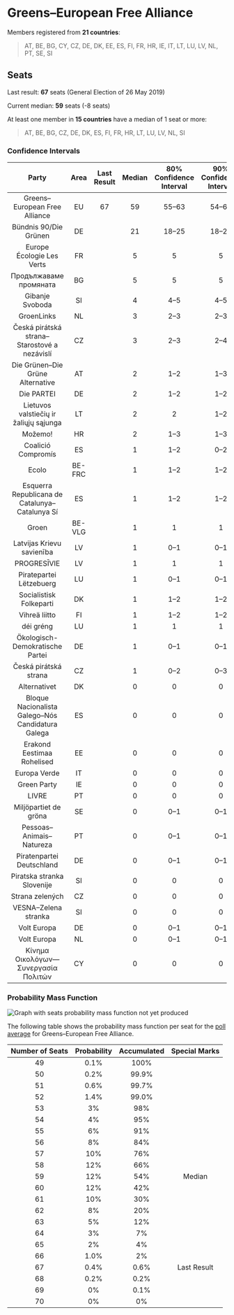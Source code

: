 # Greens–European Free Alliance

Members registered from **21 countries**:

> AT, BE, BG, CY, CZ, DE, DK, EE, ES, FI, FR, HR, IE, IT, LT, LU, LV, NL, PT, SE, SI

## Seats

Last result: **67** seats (General Election of 26 May 2019)

Current median: **59** seats (-8 seats)

At least one member in **15 countries** have a median of 1 seat or more:

> AT, BE, BG, CZ, DE, DK, ES, FI, FR, HR, LT, LU, LV, NL, SI

### Confidence Intervals

| Party | Area | Last Result | Median | 80% Confidence Interval | 90% Confidence Interval | 95% Confidence Interval | 99% Confidence Interval |
|:-----:|:----:|:-----------:|:------:|:-----------------------:|:-----------------------:|:-----------------------:|:-----------------------:|
| Greens–European Free Alliance | EU | 67 | 59 | 55–63 | 54–64 | 53–65 | 51–67 |
| Bündnis 90/Die Grünen | DE | | 21 | 18–25 | 18–25 | 17–25 | 16–26 |
| Europe Écologie Les Verts | FR | | 5 | 5 | 5 | 5 | 5 |
| Продължаваме промяната | BG | | 5 | 5 | 5 | 5 | 5 |
| Gibanje Svoboda | SI | | 4 | 4–5 | 4–5 | 4–5 | 4–5 |
| GroenLinks | NL | | 3 | 2–3 | 2–3 | 2–3 | 2–4 |
| Česká pirátská strana–Starostové a nezávislí | CZ | | 3 | 2–3 | 2–4 | 2–4 | 2–4 |
| Die Grünen–Die Grüne Alternative | AT | | 2 | 1–2 | 1–3 | 1–3 | 1–3 |
| Die PARTEI | DE | | 2 | 1–2 | 1–2 | 1–2 | 1–3 |
| Lietuvos valstiečių ir žaliųjų sąjunga | LT | | 2 | 2 | 1–2 | 1–2 | 1–3 |
| Možemo! | HR | | 2 | 1–3 | 1–3 | 1–3 | 1–3 |
| Coalició Compromís | ES | | 1 | 1–2 | 0–2 | 0–2 | 0–3 |
| Ecolo | BE-FRC | | 1 | 1–2 | 1–2 | 1–2 | 1–2 |
| Esquerra Republicana de Catalunya–Catalunya Sí | ES | | 1 | 1–2 | 1–2 | 1–3 | 0–3 |
| Groen | BE-VLG | | 1 | 1 | 1 | 1 | 0–1 |
| Latvijas Krievu savienība | LV | | 1 | 0–1 | 0–1 | 0–1 | 0–1 |
| PROGRESĪVIE | LV | | 1 | 1 | 1 | 1 | 1 |
| Piratepartei Lëtzebuerg | LU | | 1 | 0–1 | 0–1 | 0–1 | 0–1 |
| Socialistisk Folkeparti | DK | | 1 | 1–2 | 1–2 | 1–2 | 1–2 |
| Vihreä liitto | FI | | 1 | 1–2 | 1–2 | 1–2 | 1–2 |
| déi gréng | LU | | 1 | 1 | 1 | 1 | 1 |
| Ökologisch-Demokratische Partei | DE | | 1 | 0–1 | 0–1 | 0–1 | 0–1 |
| Česká pirátská strana | CZ | | 1 | 0–2 | 0–3 | 0–3 | 0–3 |
| Alternativet | DK | | 0 | 0 | 0 | 0 | 0 |
| Bloque Nacionalista Galego–Nós Candidatura Galega | ES | | 0 | 0 | 0 | 0 | 0–1 |
| Erakond Eestimaa Rohelised | EE | | 0 | 0 | 0 | 0 | 0 |
| Europa Verde | IT | | 0 | 0 | 0 | 0 | 0 |
| Green Party | IE | | 0 | 0 | 0 | 0 | 0 |
| LIVRE | PT | | 0 | 0 | 0 | 0 | 0–1 |
| Miljöpartiet de gröna | SE | | 0 | 0–1 | 0–1 | 0–1 | 0–1 |
| Pessoas–Animais–Natureza | PT | | 0 | 0–1 | 0–1 | 0–1 | 0–1 |
| Piratenpartei Deutschland | DE | | 0 | 0–1 | 0–1 | 0–1 | 0–1 |
| Piratska stranka Slovenije | SI | | 0 | 0 | 0 | 0 | 0 |
| Strana zelených | CZ | | 0 | 0 | 0 | 0 | 0 |
| VESNA–Zelena stranka | SI | | 0 | 0 | 0 | 0 | 0 |
| Volt Europa | DE | | 0 | 0–1 | 0–1 | 0–1 | 0–1 |
| Volt Europa | NL | | 0 | 0–1 | 0–1 | 0–1 | 0–2 |
| Κίνημα Οικολόγων—Συνεργασία Πολιτών | CY | | 0 | 0 | 0 | 0 | 0 |

### Probability Mass Function

![Graph with seats probability mass function not yet produced](average-2022-07-31-seats-pmf-greens–europeanfreealliance.png "Seats Probability Mass Function")

The following table shows the probability mass function per seat for the [poll average](average-2022-07-31.html) for Greens–European Free Alliance.

| Number of Seats | Probability | Accumulated | Special Marks |
|:---------------:|:-----------:|:-----------:|:-------------:|
| 49 | 0.1% | 100% |  |
| 50 | 0.2% | 99.9% |  |
| 51 | 0.6% | 99.7% |  |
| 52 | 1.4% | 99.0% |  |
| 53 | 3% | 98% |  |
| 54 | 4% | 95% |  |
| 55 | 6% | 91% |  |
| 56 | 8% | 84% |  |
| 57 | 10% | 76% |  |
| 58 | 12% | 66% |  |
| 59 | 12% | 54% | Median |
| 60 | 12% | 42% |  |
| 61 | 10% | 30% |  |
| 62 | 8% | 20% |  |
| 63 | 5% | 12% |  |
| 64 | 3% | 7% |  |
| 65 | 2% | 4% |  |
| 66 | 1.0% | 2% |  |
| 67 | 0.4% | 0.6% | Last Result |
| 68 | 0.2% | 0.2% |  |
| 69 | 0% | 0.1% |  |
| 70 | 0% | 0% |  |


